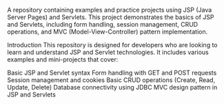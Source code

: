 A repository containing examples and practice projects using JSP (Java Server Pages) and Servlets.
This project demonstrates the basics of JSP and Servlets, including form handling, session management, CRUD operations, and MVC (Model-View-Controller) pattern implementation.

Introduction
This repository is designed for developers who are looking to learn and understand JSP and Servlet technologies. It includes various examples and mini-projects that cover:

Basic JSP and Servlet syntax
Form handling with GET and POST requests
Session management and cookies
Basic CRUD operations (Create, Read, Update, Delete)
Database connectivity using JDBC
MVC design pattern in JSP and Servlets
